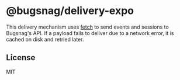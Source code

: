 # @bugsnag/delivery-expo

This delivery mechanism uses [fetch](https://developer.mozilla.org/en-US/docs/Web/API/Fetch_API) to send events and sessions to Bugsnag's API. If a payload fails to deliver due to a network error, it is cached on disk and retried later.

## License
MIT
